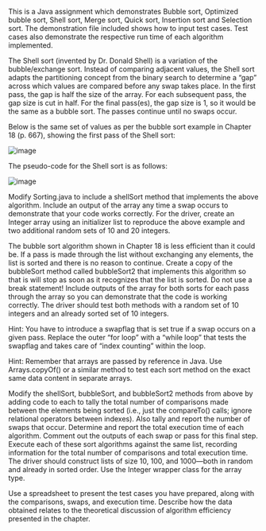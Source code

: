 This is a Java assignment which demonstrates Bubble sort, Optimized bubble sort, Shell sort, Merge sort, Quick sort, Insertion sort and Selection sort. The demonstration file included shows how to input test cases. Test cases also demonstrate the respective run time of each algorithm implemented.



The Shell sort (invented by Dr. Donald Shell) is a variation of the bubble/exchange sort. Instead of comparing adjacent values, the Shell sort adapts the partitioning concept from the binary search to determine a “gap” across which values are compared before any swap takes place. In the first pass, the gap is half the size of the array. For each subsequent pass, the gap size is cut in half. For the final pass(es), the gap size is 1, so it would be the same as a bubble sort. The passes continue until no swaps occur.

Below is the same set of values as per the bubble sort example in Chapter 18 (p. 667), showing the first pass of the Shell sort:

![image](https://user-images.githubusercontent.com/117210225/220446123-becb0167-c96d-4f05-9ed3-225a4b46cdbc.png)

The pseudo-code for the Shell sort is as follows:

![image](https://user-images.githubusercontent.com/117210225/220446162-bcf383ea-9218-4052-8570-b490156998ca.png)


Modify Sorting.java to include a shellSort method that implements the above algorithm. Include an output of the array any time a swap occurs to demonstrate that your code works correctly. For the driver, create an Integer array using an initializer list to reproduce the above example and two additional random sets of 10 and 20 integers.

The bubble sort algorithm shown in Chapter 18 is less efficient than it could be. If a pass is made through the list without exchanging any elements, the list is sorted and there is no reason to continue. Create a copy of the bubbleSort method called bubbleSort2 that implements this algorithm so that is will stop as soon as it recognizes that the list is sorted. Do not use a break statement! Include outputs of the array for both sorts for each pass through the array so you can demonstrate that the code is working correctly. The driver should test both methods with a random set of 10 integers and an already sorted set of 10 integers.

Hint: You have to introduce a swapflag that is set true if a swap occurs on a given pass. Replace the outer “for loop” with a “while loop” that tests the swapflag and takes care of “index counting” within the loop.

Hint: Remember that arrays are passed by reference in Java. Use Arrays.copyOf() or a similar method to test each sort method on the exact same data content in separate arrays.

Modify the shellSort, bubbleSort, and bubbleSort2 methods from above by adding code to each to tally the total number of comparisons made between the elements being sorted (i.e., just the compareTo() calls; ignore relational operators between indexes). Also tally and report the number of swaps that occur. Determine and report the total execution time of each algorithm. Comment out the outputs of each swap or pass for this final step. Execute each of these sort algorithms against the same list, recording information for the total number of comparisons and total execution time. The driver should construct lists of size 10, 100, and 1000—both in random and already in sorted order. Use the Integer wrapper class for the array type.

Use a spreadsheet to present the test cases you have prepared, along with the comparisons, swaps, and execution time. Describe how the data obtained relates to the theoretical discussion of algorithm efficiency presented in the chapter.
